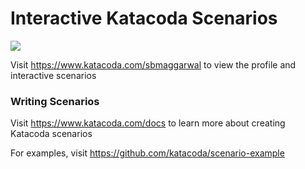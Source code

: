 # Interactive Katacoda Scenarios

[![](http://shields.katacoda.com/katacoda/sbmaggarwal/count.svg)](https://www.katacoda.com/sbmaggarwal "Get your profile on Katacoda.com")

Visit https://www.katacoda.com/sbmaggarwal to view the profile and interactive scenarios

### Writing Scenarios
Visit https://www.katacoda.com/docs to learn more about creating Katacoda scenarios

For examples, visit https://github.com/katacoda/scenario-example
